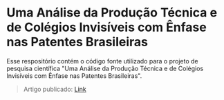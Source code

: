 # Uma Análise da Produção Técnica e de Colégios Invisíveis com Ênfase nas Patentes Brasileiras

Esse respositório contém o código fonte utilizado para o projeto de pesquisa científica "Uma Análise da Produção Técnica e de Colégios Invisíveis com Ênfase nas Patentes Brasileiras".

> Artigo publicado: [Link](https://periodicos.univali.br/index.php/acotb/article/view/17492)

